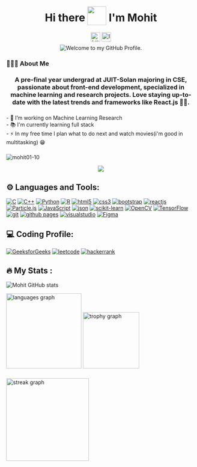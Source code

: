 
<h1 align='center'>
  Hi there <img style="vertical-align: -30%" src="https://media.giphy.com/media/KGMzZvWa5su2O5LCVR/giphy.gif" width="50" height="50"> I'm Mohit
</h1>
<div align="center">
  <a href = "https://www.linkedin.com/in/in-mohit/"><img src="https://img.shields.io/static/v1?message=LinkedIn&logo=linkedin&label=&color=0077B5&logoColor=white&labelColor=&style=for-the-badge" height="25" alt="https://www.linkedin.com/in/in-mohit/"/></a>
<a href="https://www.instagram.com/mohit1.001">
  <img src="https://img.shields.io/static/v1?message=Instagram&logo=instagram&label=&color=FF4500&logoColor=white&labelColor=&style=for-the-badge" height="25" alt="Instagram logo" />
</a>


</div>

<p align='center' style='margin: 5px;'>
    <img src="https://readme-typing-svg.herokuapp.com?font=Fira+Code&pause=1000&color=54A6FF&center=true&vCenter=true&width=350&height=70&lines=Welcome+to+my+GitHub+Profile" alt="Welcome to my GitHub Profile." />
</p>

<h3 align="left">👨🏻‍🎓 About Me</h3>

###

<h3 align='center'>
 A pre-final year undergrad at JUIT-Solan majoring in CSE, passionate about front-end development, specialized in machine learning and research projects. Love staying up-to-date with the latest trends and frameworks like React.js 🌟🚀.
</h3>

###

<p align="left">- 🔭 I’m working on Machine Learning Research<br>- 📚 I'm currently learning full stack<br>- ⚡ In my free time I plan what to do next and watch movies(i'm good in multitasking) 😁</p>

###

<p align="left"> <img src="https://komarev.com/ghpvc/?username=mohit01-10&label=Profile%20views&color=0e75b6&style=flat" alt="mohit01-10" /> </p>

<p  align="center">
<img src="https://user-images.githubusercontent.com/73097560/115834477-dbab4500-a447-11eb-908a-139a6edaec5c.gif">  </p>

###

## ⚙ Languages and Tools:
[![C](https://img.shields.io/badge/C-20232A?style=for-the-badge&logo=c&logoColor=A8B9CC&color=007ACC)](https://en.wikipedia.org/wiki/C_(programming_language))
[![C++](https://img.shields.io/badge/C++-20232A?style=for-the-badge&logo=c%2B%2B&logoColor=00599C&color=00008B)](https://en.wikipedia.org/wiki/C%2B%2B)
[![Python](https://img.shields.io/badge/Python-20232A?style=for-the-badge&logo=python&logoColor=3776AB)](https://www.python.org/)
[![R](https://img.shields.io/badge/R-20232A?style=for-the-badge&logo=r&logoColor=276DC3)](https://www.r-project.org/)
[![html5](https://img.shields.io/badge/HTML5-E34F26?style=for-the-badge&logo=html5&logoColor=white)](https://www.w3.org/html/)
[![css3](https://img.shields.io/badge/CSS3-1572B6?style=for-the-badge&logo=css3&logoColor=white)](https://www.w3schools.com/css/)
[![bootstrap](https://img.shields.io/badge/Bootstrap-563D7C?style=for-the-badge&logo=bootstrap&logoColor=white)](https://getbootstrap.com)
[![reactjs](https://img.shields.io/badge/React-20232A?style=for-the-badge&logo=react&logoColor=61DAFB)](https://reactjs.org/)
[![Particle.js](https://img.shields.io/badge/Particle.js-20232A?style=for-the-badge&logo=particle&logoColor=61DAFB)](https://example.com/)
[![JavaScript](https://img.shields.io/badge/JavaScript-323330?style=for-the-badge&logo=javascript&logoColor=F7DF1E&color=FFFF00)](https://developer.mozilla.org/en-US/docs/Web/JavaScript)
[![json](https://img.shields.io/badge/json-5E5C5C?style=for-the-badge&logo=json&logoColor=white)](https://www.json.org/)
[![scikit-learn](https://img.shields.io/badge/scikit--learn-20232A?style=for-the-badge&logo=scikit-learn&logoColor=F7931E)](https://scikit-learn.org/)
[![OpenCV](https://img.shields.io/badge/OpenCV-20232A?style=for-the-badge&logo=opencv&logoColor=5C3EE8)](https://opencv.org/)
[![TensorFlow](https://img.shields.io/badge/TensorFlow-20232A?style=for-the-badge&logo=tensorflow&logoColor=FF6F00)](https://www.tensorflow.org/)
[![git](https://img.shields.io/badge/GIT-E44C30?style=for-the-badge&logo=git&logoColor=white)](https://git-scm.com/)
[![github pages](https://img.shields.io/badge/GitHub%20Pages-222222?style=for-the-badge&logo=GitHub%20Pages&logoColor=white)](https://pages.github.com/)
[![visualstudio](https://img.shields.io/badge/VSCode-0078D4?style=for-the-badge&logo=visual%20studio%20code&logoColor=white)](https://code.visualstudio.com/)
[![Figma](https://img.shields.io/badge/figma-%23F24E1E.svg?style=for-the-badge&logo=figma&logoColor=white)](https://www.figma.com/)

###

## ‍💻 Coding Profile:
[![GeeksforGeeks](https://img.shields.io/badge/-GeeksforGeeks-0F9D58?style=for-the-badge&logo=GeeksforGeeks&logoColor=white)](https://auth.geeksforgeeks.org/user/simple_coder10)
[![leetcode](https://img.shields.io/badge/-LeetCode-FFA116?style=for-the-badge&logo=LeetCode&logoColor=black)](https://leetcode.com/simplecoder_10/)
[![hackerrank](https://img.shields.io/badge/-Hackerrank-2EC866?style=for-the-badge&logo=HackerRank&logoColor=white)](https://www.hackerrank.com/profile/211484_Mohit)


###
## ‍🔥   My Stats :

<div align="left">
  
  ![Mohit GitHub stats](https://github-readme-stats.vercel.app/api?username=mohit01-10&theme=maroongold&show_icons=true)
</div>


<div align="left">
  <img src="https://github-readme-stats.vercel.app/api/top-langs?username=mohit01-10&locale=en&hide_title=false&layout=compact&card_width=320&langs_count=5&theme=chartreuse-dark&hide_border=false&order=2" height="200" alt="languages graph"  />
  <img src="https://github-profile-trophy.vercel.app?username=mohit01-10&theme=dracula&column=-1&row=1&margin-w=8&margin-h=8&no-bg=false&no-frame=false&order=4" height="150" alt="trophy graph"  />
</div>

###
<div align="left">
  <img src="https://github-readme-streak-stats.herokuapp.com/?user=mohit01-10&locale=en&mode=daily&theme=dark&hide_border=false&border_radius=5&order=3" height="220" alt="streak graph"  />
</div>

###
